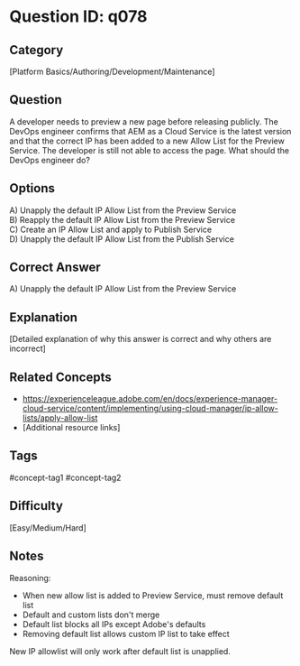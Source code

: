 # Question ID: q078

## Category
[Platform Basics/Authoring/Development/Maintenance]

## Question
A developer needs to preview a new page before releasing publicly. The DevOps engineer confirms that AEM as a Cloud Service is the latest version and that the correct IP has been added to a new Allow List for the Preview Service. The developer is still not able to access the page.
What should the DevOps engineer do?

## Options
A) Unapply the default IP Allow List from the Preview Service  <br /> 
B) Reapply the default IP Allow List from the Preview Service  <br /> 
C) Create an IP Allow List and apply to Publish Service  <br /> 
D) Unapply the default IP Allow List from the Publish Service <br /> 

## Correct Answer
A) Unapply the default IP Allow List from the Preview Service 

## Explanation
[Detailed explanation of why this answer is correct and why others are incorrect]

## Related Concepts
- https://experienceleague.adobe.com/en/docs/experience-manager-cloud-service/content/implementing/using-cloud-manager/ip-allow-lists/apply-allow-list
- [Additional resource links]

## Tags
#concept-tag1 #concept-tag2

## Difficulty
[Easy/Medium/Hard]

## Notes
Reasoning:
- When new allow list is added to Preview Service, must remove default list
- Default and custom lists don't merge
- Default list blocks all IPs except Adobe's defaults
- Removing default list allows custom IP list to take effect

New IP allowlist will only work after default list is unapplied.